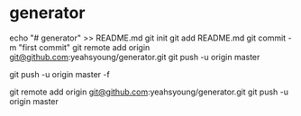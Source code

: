 # generator

echo "# generator" >> README.md
git init
git add README.md
git commit -m "first commit"
git remote add origin git@github.com:yeahsyoung/generator.git
git push -u origin master

git push -u origin master -f 

git remote add origin git@github.com:yeahsyoung/generator.git
git push -u origin master
